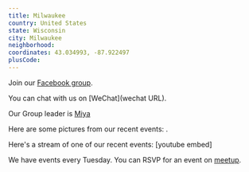 ```yaml
---
title: Milwaukee
country: United States
state: Wisconsin
city: Milwaukee
neighborhood: 
coordinates: 43.034993, -87.922497
plusCode:
---
```

Join our [Facebook group](https://www.facebook.com/groups/free.code.camp.milwaukee).

You can chat with us on [WeChat](wechat URL).

Our Group leader is [Miya](freecodecamp.org/miya)

Here are some pictures from our recent events:
![]().

Here's a stream of one of our recent events:
[youtube embed]

We have events every Tuesday. You can RSVP for an event on [meetup](meetupurl).
